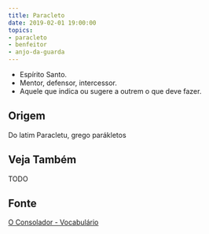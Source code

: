 ```yaml
---
title: Paracleto
date: 2019-02-01 19:00:00
topics:
- paracleto
- benfeitor
- anjo-da-guarda
---
```


* Espírito Santo. 
* Mentor, defensor, intercessor. 
* Aquele que indica ou sugere a outrem o que deve fazer. 

## Origem
Do latim Paracletu, grego parákletos

## Veja Também
TODO

## Fonte
[O Consolador - Vocabulário](http://www.oconsolador.com.br/linkfixo/vocabulario/principal.html)
